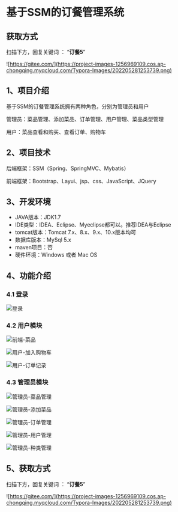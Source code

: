 # 基于SSM的订餐管理系统

## 获取方式

扫描下方，回复关键词  ： “**订餐5**”   

![https://gitee.com/](https://project-images-1256969109.cos.ap-chongqing.myqcloud.com/Typora-Images/202205281253739.png)

## 1、项目介绍

基于SSM的订餐管理系统拥有两种角色，分别为管理员和用户

管理员：菜品管理、添加菜品、订单管理、用户管理、菜品类型管理

用户：菜品查看和购买、查看订单、购物车


## 2、项目技术

后端框架：SSM（Spring、SpringMVC、Mybatis）

前端框架：Bootstrap、Layui、jsp、css、JavaScript、JQuery

## 3、开发环境

- JAVA版本：JDK1.7
- IDE类型：IDEA、Eclipse、Myeclipse都可以。推荐IDEA与Eclipse
- tomcat版本：Tomcat 7.x、8.x、9.x、10.x版本均可
- 数据库版本：MySql 5.x
- maven项目：否
- 硬件环境：Windows 或者 Mac OS


## 4、功能介绍

### 4.1 登录

![登录](https://project-images-1256969109.cos.ap-chongqing.myqcloud.com/Typora-Images/202206102248074.jpg)

### 4.2 用户模块

![前端-菜品](https://project-images-1256969109.cos.ap-chongqing.myqcloud.com/Typora-Images/202206102248049.jpg)

![用户-加入购物车](https://project-images-1256969109.cos.ap-chongqing.myqcloud.com/Typora-Images/202206102248651.jpg)

![用户-订单记录](https://project-images-1256969109.cos.ap-chongqing.myqcloud.com/Typora-Images/202206102248263.jpg)

### 4.3 管理员模块

![管理员-菜品管理](https://project-images-1256969109.cos.ap-chongqing.myqcloud.com/Typora-Images/202206102248750.jpg)

![管理员-添加菜品](https://project-images-1256969109.cos.ap-chongqing.myqcloud.com/Typora-Images/202206102248508.jpg)

![管理员-订单管理](https://project-images-1256969109.cos.ap-chongqing.myqcloud.com/Typora-Images/202206102248861.jpg)

![管理员-用户管理](https://project-images-1256969109.cos.ap-chongqing.myqcloud.com/Typora-Images/202206102248484.jpg)

![管理员-种类管理](https://project-images-1256969109.cos.ap-chongqing.myqcloud.com/Typora-Images/202206102248560.jpg)

## 5、获取方式

扫描下方，回复关键词  ： “**订餐5**”   



![https://gitee.com/](https://project-images-1256969109.cos.ap-chongqing.myqcloud.com/Typora-Images/202205281253739.png)

